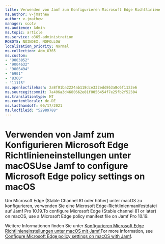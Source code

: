 ```yaml
---
title: Verwenden von Jamf zum Konfigurieren Microsoft Edge Richtlinieneinstellungen unter macOS
ms.author: v-jmathew
author: v-jmathew
manager: scotv
ms.audience: Admin
ms.topic: article
ms.service: o365-administration
ROBOTS: NOINDEX, NOFOLLOW
localization_priority: Normal
ms.collection: Adm_O365
ms.custom:
- "9003852"
- "9004632"
- "9006494"
- "6901"
- "8360"
- "11115"
ms.openlocfilehash: 2a8f01ba2224ab118dce332edd863a8c6f1122e6
ms.sourcegitcommit: 7a406a3d4680662e81f0056454f7e25fb2f52504
ms.translationtype: MT
ms.contentlocale: de-DE
ms.lasthandoff: 06/17/2021
ms.locfileid: "52989788"
---
```

# <a name="use-jamf-to-configure-microsoft-edge-policy-settings-on-macos"></a><span data-ttu-id="7a415-102">Verwenden von Jamf zum Konfigurieren Microsoft Edge Richtlinieneinstellungen unter macOS</span><span class="sxs-lookup"><span data-stu-id="7a415-102">Use Jamf to configure Microsoft Edge policy settings on macOS</span></span>

<span data-ttu-id="7a415-103">Um Microsoft Edge (Stable Channel 81 oder höher) unter macOS zu konfigurieren, verwenden Sie eine Microsoft Edge-Richtlinienmanifestdatei auf Jamf Pro 10.19.</span><span class="sxs-lookup"><span data-stu-id="7a415-103">To configure Microsoft Edge (Stable channel 81 or later) on macOS, use a Microsoft Edge policy manifest file on Jamf Pro 10.19.</span></span>

<span data-ttu-id="7a415-104">Weitere Informationen finden Sie unter [Konfigurieren Microsoft Edge Richtlinieneinstellungen unter macOS mit Jamf.](https://go.microsoft.com/fwlink/?linkid=2134761)</span><span class="sxs-lookup"><span data-stu-id="7a415-104">For more information, see [Configure Microsoft Edge policy settings on macOS with Jamf](https://go.microsoft.com/fwlink/?linkid=2134761).</span></span>
